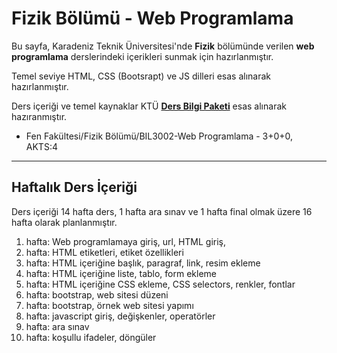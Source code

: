 # Fizik Bölümü - Web Programlama


Bu sayfa, Karadeniz Teknik Üniversitesi'nde **Fizik** bölümünde verilen **web programlama** derslerindeki içerikleri sunmak için hazırlanmıştır.

Temel seviye HTML, CSS (Bootsrapt) ve JS dilleri esas alınarak hazırlanmıştır.

Ders içeriği ve temel kaynaklar KTÜ [**Ders Bilgi Paketi**][bilgi-paketi] esas alınarak hazıranmıştır.
* Fen Fakültesi/Fizik Bölümü/BIL3002-Web Programlama - 3+0+0, AKTS:4
---


## Haftalık Ders İçeriği
Ders içeriği 14 hafta ders, 1 hafta ara sınav ve 1 hafta final olmak üzere 16 hafta olarak planlanmıştır.

1. hafta: Web programlamaya giriş, url, HTML giriş,
1. hafta: HTML etiketleri, etiket özellikleri
1. hafta: HTML içeriğine başlık, paragraf, link, resim ekleme
1. hafta: HTML içeriğine liste, tablo, form ekleme
1. hafta: HTML içeriğine CSS ekleme, CSS selectors, renkler, fontlar
1. hafta: bootstrap, web sitesi düzeni
1. hafta: bootstrap, örnek web sitesi yapımı
1. hafta: javascript giriş, değişkenler, operatörler
1. hafta: ara sınav
1. hafta: koşullu ifadeler, döngüler



[bilgi-paketi]: http://www.katalog.ktu.edu.tr/DersBilgiPaketi/course.aspx?pid=14&lang=1&dbid=566282
[repl01]: https://replit.com/@ZaferYavuz2/22b-fizik-wp01
[repl02]: https://replit.com/@ZaferYavuz2/22b-fizik-wp02
[repl03]: https://replit.com/@ZaferYavuz2/22b-fizik-wp03
[repl04]: https://replit.com/@ZaferYavuz2/22b-fizik-wp04
[repl05]: https://replit.com/@ZaferYavuz2/22b-fizik-wp05#index.html
[repl06]: https://replit.com/@ZaferYavuz2/22b-fizik-wp06#index.html
[youtube07]: https://www.youtube.com/watch?v=xoZWAnelNBA&list=PLqiHvxGteAQdORohAT2VaFPyp2uVqqBPj&index=4
[youtube08]: https://www.youtube.com/watch?v=0ogD4GQEHfs&list=PLqiHvxGteAQdORohAT2VaFPyp2uVqqBPj&index=9
[youtube08a]: https://www.youtube.com/watch?v=huNydZgcQP8&list=PLqiHvxGteAQdORohAT2VaFPyp2uVqqBPj&index=18
[youtube08b]: https://www.youtube.com/watch?v=huNydZgcQP8&list=PLqiHvxGteAQdORohAT2VaFPyp2uVqqBPj&index=19